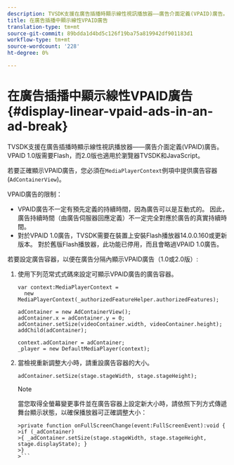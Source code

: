 ```yaml
---
description: TVSDK支援在廣告插播時顯示線性視訊播放器——廣告介面定義(VPAID)廣告。 VPAID 1.0版需要Flash，而2.0版也適用於瀏覽器TVSDK和JavaScript。
title: 在廣告插播中顯示線性VPAID廣告
translation-type: tm+mt
source-git-commit: 89bdda1d4bd5c126f19ba75a819942df901183d1
workflow-type: tm+mt
source-wordcount: '228'
ht-degree: 0%

---
```



# 在廣告插播中顯示線性VPAID廣告{#display-linear-vpaid-ads-in-an-ad-break}

TVSDK支援在廣告插播時顯示線性視訊播放器——廣告介面定義(VPAID)廣告。 VPAID 1.0版需要Flash，而2.0版也適用於瀏覽器TVSDK和JavaScript。

若要正確顯示VPAID廣告，您必須在`MediaPlayerContext`例項中提供廣告容器(`AdContainerView`)。

VPAID廣告的限制：

* VPAID廣告不一定有預先定義的持續時間，因為廣告可以是互動式的。 因此，廣告持續時間（由廣告伺服器回應定義）不一定完全對應於廣告的真實持續時間。
* 對於VPAID 1.0廣告，TVSDK需要在裝置上安裝Flash播放器14.0.0.160或更新版本。 對於舊版Flash播放器，此功能已停用，而且會略過VPAID 1.0廣告。

若要設定廣告容器，以便在廣告分隔內顯示VPAID廣告（1.0或2.0版）:

1. 使用下列范常式式碼來設定可顯示VPAID廣告的廣告容器。

   ```
   var context:MediaPlayerContext =  
     new MediaPlayerContext(_authorizedFeatureHelper.authorizedFeatures); 
   
   adContainer = new AdContainerView(); 
   adContainer.x = adContainer.y = 0; 
   adContainer.setSize(videoContainer.width, videoContainer.height); 
   addChild(adContainer); 
   
   context.adContainer = adContainer; 
   _player = new DefaultMediaPlayer(context);
   ```

1. 當檢視重新調整大小時，請重設廣告容器的大小。

   ```
   adContainer.setSize(stage.stageWidth, stage.stageHeight);
   ```

   >[!NOTE]
   >
   >當您取得全螢幕變更事件並在廣告容器上設定新大小時，請依照下列方式傳遞舞台顯示狀態，以確保播放器可正確調整大小：
   >
   >
   ```
   >private function onFullScreenChange(event:FullScreenEvent):void { 
   >if (_adContainer) 
   >{ _adContainer.setSize(stage.stageWidth, stage.stageHeight, stage.displayState); } 
   >}
   >```


